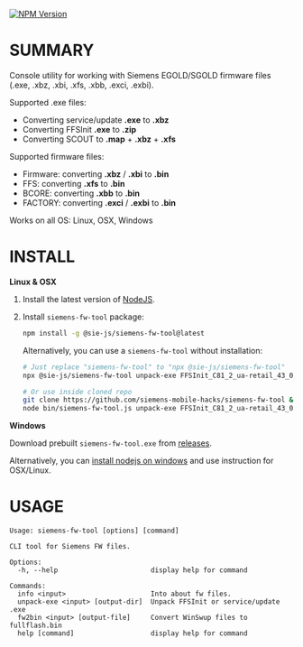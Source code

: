 
[![NPM Version](https://img.shields.io/npm/v/%40sie-js%2Fsiemens-fw-tool)](https://www.npmjs.com/package/@sie-js/siemens-fw-tool)

# SUMMARY
Console utility for working with Siemens EGOLD/SGOLD firmware files (.exe, .xbz, .xbi, .xfs, .xbb, .exci, .exbi).

Supported .exe files:
- Converting service/update **.exe** to **.xbz**
- Converting FFSInit **.exe** to **.zip**
- Converting SCOUT to **.map** + **.xbz** + **.xfs**

Supported firmware files:
- Firmware: converting **.xbz** / **.xbi** to **.bin**
- FFS: converting **.xfs** to **.bin**
- BCORE: converting **.xbb** to **.bin**
- FACTORY: converting **.exci** / **.exbi** to **.bin**

Works on all OS: Linux, OSX, Windows

# INSTALL
**Linux & OSX**
1. Install the latest version of [NodeJS](https://nodejs.org/en/download/).
2. Install `siemens-fw-tool` package:
	```bash
    npm install -g @sie-js/siemens-fw-tool@latest
 	```

	Alternatively, you can use a `siemens-fw-tool` without installation:
	```bash
    # Just replace "siemens-fw-tool" to "npx @sie-js/siemens-fw-tool"
    npx @sie-js/siemens-fw-tool unpack-exe FFSInit_C81_2_ua-retail_43_0390.exe
    
    # Or use inside cloned repo
    git clone https://github.com/siemens-mobile-hacks/siemens-fw-tool && cd siemens-fw-tool && npm i
    node bin/siemens-fw-tool.js unpack-exe FFSInit_C81_2_ua-retail_43_0390.exe
	```

**Windows**

Download prebuilt `siemens-fw-tool.exe` from [releases](https://github.com/siemens-mobile-hacks/siemens-fw-tool/releases).

Alternatively, you can [install nodejs on windows](https://nodejs.org/en/download/) and use instruction for OSX/Linux.

# USAGE
```
Usage: siemens-fw-tool [options] [command]

CLI tool for Siemens FW files.

Options:
  -h, --help                       display help for command

Commands:
  info <input>                     Into about fw files.
  unpack-exe <input> [output-dir]  Unpack FFSInit or service/update .exe
  fw2bin <input> [output-file]     Convert WinSwup files to fullflash.bin
  help [command]                   display help for command
```
